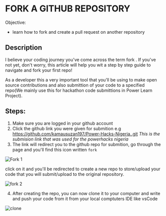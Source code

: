 # FORK A GITHUB REPOSITORY

Objective:

- learn how to fork and create a pull request on another repository

## Description

I believe your coding journey you've come across the term fork . If you've not yet, don't worry, this article will help you wit a step by step guide to navigate and fork your first repo!

As a developer this a very important tool that you'll be using to make open source contributions and also submittion of your code to a specified repo(We mainly use this for hackathon code submittions in Power Learn Project).

## Steps:

1. Make sure you are logged in your github account
2. Click the github link you were given for submition e.g https://github.com/kamausuzan197/Power-Hacks-Nigeria..git *This is the submision link that was used for the powerhacks nigeria*
3. The link will redirect you to the github repo for submition, go through the page and you'll find this icon written `fork`

![Fork 1](https://github.com/Ochiengsteven/Articles/assets/91716656/0c6a0c7a-f1be-459c-adee-48bac2c95fed)

click on it and you'll be redirected to create a new repo to store/upload your code that you will submit/upload to the original repository.

![fork 2](https://github.com/Ochiengsteven/Articles/assets/91716656/1ae7620b-3778-4f76-ba59-9fe6c7e9832d)

4. After creating the repo, you can now clone it to your computer and write and push your code from it from your local comptuters IDE like vsCode

![clone](https://github.com/Ochiengsteven/Articles/assets/91716656/cdf14387-21b9-4e07-9f49-cedede14957b)
